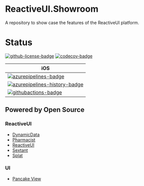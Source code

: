 # ReactiveUI.Showroom
A repository to show case the features of the ReactiveUI platform.

# Status

[![github-license-badge]][github-license]
[![codecov-badge]][codecov]

| iOS                                                       |
| --------------------------------------------------------- |
| [![azurepipelines-badge]][azurepipelines]                 |
| [![azurepipelines-history-badge]][azurepipelines-history] |
| [![githubactions-badge]][githubactions]                   |

## Powered by Open Source

### ReactiveUI 
- [DynamicData](https://github.com/reactiveui/DynamicData)
- [Pharmacist](https://github.com/reactiveui/Pharmacist)
- [ReactiveUI](https://github.com/reactiveui/ReactiveUI)
- [Sextant](https://github.com/reactiveui/Sextant)
- [Splat](https://github.com/reactiveui/splat)

### UI
- [Pancake View](https://github.com/sthewissen/Xamarin.Forms.PancakeView)

[github-license]: https://github.com/rlittlesii/ReactiveUI.Showroom/blob/master/LICENSE
[github-license-badge]: https://img.shields.io/github/license/rlittlesii/ReactiveUI.Showroom.svg?style=flat 'License'
[codecov]: https://codecov.io/gh/rlittlesii/ReactiveUI.Showroom
[codecov-badge]: https://img.shields.io/codecov/c/github/rlittlesii/ReactiveUI.Showroom.svg?color=E03997&label=codecov&logo=codecov&logoColor=E03997&style=flat 'Code Coverage'
[azurepipelines]: https://dev.azure.com/rlittlesii/github/_build/latest?definitionId=18&branchName=master
[azurepipelines-badge]: https://img.shields.io/azure-devops/build/rlittlesii/github/18.svg?color=98C6FF&label=azure%20pipelines&logo=azuredevops&logoColor=98C6FF&style=flat 'Azure Pipelines Status'
[azurepipelines-history]: https://dev.azure.com/rlittlesii/github/_build?definitionId=18&branchName=master
[azurepipelines-history-badge]: https://buildstats.info/azurepipelines/chart/rlittlesii/github/18?includeBuildsFromPullRequest=false 'Azure Pipelines History'
[githubactions-badge]: https://github.com/RLittlesII/ReactiveUI.Showroom/workflows/Actions/badge.svg
[githubactions]: https://github.com/RLittlesII/ReactiveUI.Showroom/actions